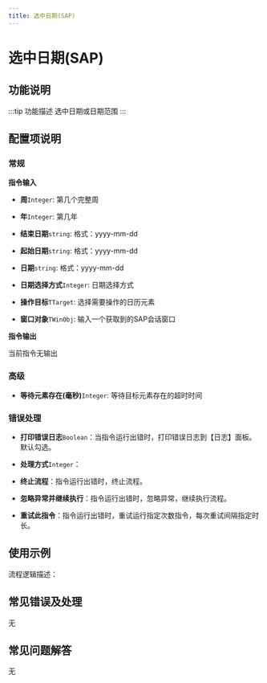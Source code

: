 ```yaml
---
title: 选中日期(SAP)
---
```


# 选中日期(SAP)

## 功能说明

:::tip 功能描述
选中日期或日期范围
:::

## 配置项说明

### 常规

**指令输入**

- **周**`Integer`: 第几个完整周

- **年**`Integer`: 第几年

- **结束日期**`string`: 格式：yyyy-mm-dd

- **起始日期**`string`: 格式：yyyy-mm-dd

- **日期**`string`: 格式：yyyy-mm-dd

- **日期选择方式**`Integer`: 日期选择方式

- **操作目标**`TTarget`: 选择需要操作的日历元素

- **窗口对象**`TWinObj`: 输入一个获取到的SAP会话窗口


**指令输出**

当前指令无输出

### 高级

- **等待元素存在(毫秒)**`Integer`: 等待目标元素存在的超时时间

### 错误处理

- **打印错误日志**`Boolean`：当指令运行出错时，打印错误日志到【日志】面板。默认勾选。

- **处理方式**`Integer`：

 - **终止流程**：指令运行出错时，终止流程。

 - **忽略异常并继续执行**：指令运行出错时，忽略异常，继续执行流程。

 - **重试此指令**：指令运行出错时，重试运行指定次数指令，每次重试间隔指定时长。

## 使用示例

流程逻辑描述：

## 常见错误及处理

无

## 常见问题解答

无

